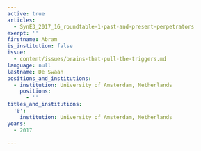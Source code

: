 ```yaml
---
active: true
articles:
  - SynE3_2017_16_roundtable-1-past-and-present-perpetrators
exerpt: ''
firstname: Abram
is_institution: false
issue:
  - content/issues/brains-that-pull-the-triggers.md
language: null
lastname: De Swaan
positions_and_institutions:
  - institution: University of Amsterdam, Netherlands
    positions:
      - ''
titles_and_institutions:
  '0':
    institution: University of Amsterdam, Netherlands
years:
  - 2017

---
```

